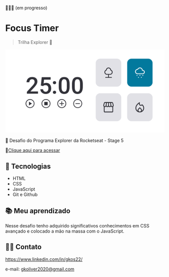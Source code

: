 👷🏻‍♀️ (em progresso)
# Focus Timer

> Trilha Explorer 🚀

![preview](./.github/preview_focus.png)

💜 Desafio do Programa Explorer da Rocketseat - Stage 5

🔗[Clique aqui para acessar](https://gksouza.github.io/gksouza/focus-timer-2.0/)

## 🔰 Tecnologias

- HTML
- CSS
- JavaScript
- Git e Github

## 📚 Meu aprendizado

Nesse desafio tenho adquirido significativos conhecimentos em CSS avançado e colocado a mão na massa com o JavaScript.

## 🤸‍♀️ Contato

https://www.linkedin.com/in/gkos22/

e-mail: gkoliver2020@gmail.com